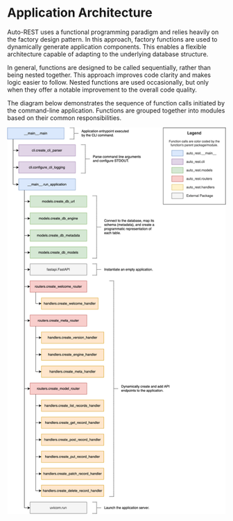 # Application Architecture

Auto-REST uses a functional programming paradigm and relies heavily on the factory design pattern.
In this approach, factory functions are used to dynamically generate application components.
This enables a flexible architecture capable of adapting to the underlying database structure.

In general, functions are designed to be called sequentially, rather than being nested together.
This approach improves code clarity and makes logic easier to follow.
Nested functions are used occasionally, but only when they offer a notable improvement to the overall code quality.

The diagram below demonstrates the sequence of function calls initiated by the command-line application.
Functions are grouped together into modules based on their common responsibilities.

![Architecture Diagram](../static/architecture.svg)
